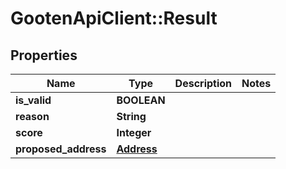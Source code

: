 # GootenApiClient::Result

## Properties
Name | Type | Description | Notes
------------ | ------------- | ------------- | -------------
**is_valid** | **BOOLEAN** |  | 
**reason** | **String** |  | 
**score** | **Integer** |  | 
**proposed_address** | [**Address**](Address.md) |  | 



